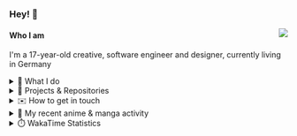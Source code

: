 ### Hey! 👋

[<img src="https://lanyard-profile-readme.vercel.app/api/228965621478588416" align="right">](https://discord.com/users/228965621478588416)

#### Who I am

I'm a 17-year-old creative, software engineer and designer, currently living in Germany

<details>
  <summary>💼 What I do</summary>

I currently am working on starting a publishing and management company for creatives.
I also am creative lead, community manager, and web developer at the Minecraft Server [Xenyria](https://xenyria.net) and the team behind it, [Pixelground Labs](https://pixelgroundlabs.com).
</details>

<details>
  <summary>📁 Projects & Repositories</summary>

<table>
    <thead>
        <tr>
            <th colspan=2>Svelte Libraries</th>
        </tr>
    </thead>
    <tbody>
        <tr>
            <td><a href="https://github.com/pixelgroundlabs/svelte-skinview3d">pixelgroundlabs/svelte-skinview3d</a></td>
            <td>A svelte component for rendering Minecraft SKins in 3D based on <a href="https://github.com/bs-community/skinview3d">skinview3d</a></td>
        </tr>
    </tbody>
    <thead>
        <tr>
            <th colspan=2>Minecraft Mods</th>
        </tr>
    </thead>
    <tbody>
        <tr>
            <td><a href="https://github.com/XenyriaNET/xeem">Xenyria Experience Enhancement Mod</a></td>
            <td>A client-side Minecraft Mod aiming to improve the experience on the Xenyria Minecraft Server</td>
        </tr>
    </tbody>
    <thead>
        <tr>
            <th colspan=2>Old Stuff</th>
        </tr>
    </thead>
    <tbody>
        <tr>
            <td><a href="https://github.com/OfficialCRUGG/lwstatus">lwstatus</a></td>
            <td>Lightweight webserver exposing various system metrics as a JSON endpoint and frontend</td>
        </tr>
        <tr>
            <td><a href="https://github.com/OfficialCRUGG/cfddns">cfddns / cloudflare-dyndns</a></td>
            <td>Simple application to run in the background that regularly checks for IP address changes and updates specific Cloudflare DNS Records accordingly. <s><i>Not sure how this still works...</i></s></td>
        </tr>
    </tbody>
</table>

</details>

<details>
  <summary>✉️ How to get in touch</summary>
  
> Sorted by how quickly you can expect a reply
- [Hit me up on Discord](https://discord.com/users/228965621478588416)
- [Hit me up on Twitter](https://twitter.com/cruggdev)
- [Send me a mail](mailto:me@crg.sh)
</details>


<details>
  <summary>🌸 My recent anime & manga activity</summary>
  
<!-- ANILIST_ACTIVITY:start -->

-   📺 Rewatched episode 19 of [Toradora!](https://anilist.co/anime/4224) (03:00, 31 December 2023)
-   📺 Watched episode 7 - 9 of [Horimiya: The Missing Pieces](https://anilist.co/anime/163132) (15:57, 30 December 2023)
-   📺 Watched episode 3 of [SPY x FAMILY Season 2](https://anilist.co/anime/158927) (23:52, 29 December 2023)
-   📺 Watched episode 6 of [Horimiya: The Missing Pieces](https://anilist.co/anime/163132) (18:39, 29 December 2023)
-   📺 Rewatched episode 18 of [Toradora!](https://anilist.co/anime/4224) (03:38, 29 December 2023)

<!-- ANILIST_ACTIVITY:end -->
</details>

<details>
  <summary>⏱️ WakaTime Statistics</summary>

<!--START_SECTION:waka-->

```txt
From: 22 December 2023 - To: 29 December 2023

Svelte       14 hrs          █████████████▒░░░░░░░░░░░   53.54 %
TypeScript   4 hrs 20 mins   ████░░░░░░░░░░░░░░░░░░░░░   16.58 %
HTML         3 hrs 52 mins   ███▓░░░░░░░░░░░░░░░░░░░░░   14.84 %
Prisma       1 hr 30 mins    █▒░░░░░░░░░░░░░░░░░░░░░░░   05.79 %
JSON         42 mins         ▓░░░░░░░░░░░░░░░░░░░░░░░░   02.69 %
```

<!--END_SECTION:waka-->
</details>
